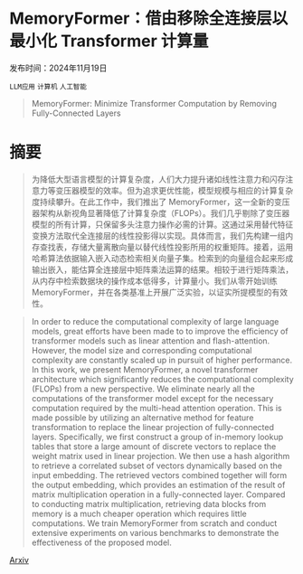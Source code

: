 # MemoryFormer：借由移除全连接层以最小化 Transformer 计算量

发布时间：2024年11月19日

`LLM应用` `计算机` `人工智能`

> MemoryFormer: Minimize Transformer Computation by Removing Fully-Connected Layers

# 摘要

> 为降低大型语言模型的计算复杂度，人们大力提升诸如线性注意力和闪存注意力等变压器模型的效率。但为追求更优性能，模型规模与相应的计算复杂度持续攀升。在此工作中，我们推出了 MemoryFormer，这一全新的变压器架构从新视角显著降低了计算复杂度（FLOPs）。我们几乎剔除了变压器模型的所有计算，只保留多头注意力操作必需的计算。这通过采用替代特征变换方法取代全连接层的线性投影得以实现。具体而言，我们先构建一组内存查找表，存储大量离散向量以替代线性投影所用的权重矩阵。接着，运用哈希算法依据输入嵌入动态检索相关向量子集。检索到的向量组合起来形成输出嵌入，能估算全连接层中矩阵乘法运算的结果。相较于进行矩阵乘法，从内存中检索数据块的操作成本低得多，计算量小。我们从零开始训练 MemoryFormer，并在各类基准上开展广泛实验，以证实所提模型的有效性。

> In order to reduce the computational complexity of large language models, great efforts have been made to to improve the efficiency of transformer models such as linear attention and flash-attention. However, the model size and corresponding computational complexity are constantly scaled up in pursuit of higher performance. In this work, we present MemoryFormer, a novel transformer architecture which significantly reduces the computational complexity (FLOPs) from a new perspective. We eliminate nearly all the computations of the transformer model except for the necessary computation required by the multi-head attention operation. This is made possible by utilizing an alternative method for feature transformation to replace the linear projection of fully-connected layers. Specifically, we first construct a group of in-memory lookup tables that store a large amount of discrete vectors to replace the weight matrix used in linear projection. We then use a hash algorithm to retrieve a correlated subset of vectors dynamically based on the input embedding. The retrieved vectors combined together will form the output embedding, which provides an estimation of the result of matrix multiplication operation in a fully-connected layer. Compared to conducting matrix multiplication, retrieving data blocks from memory is a much cheaper operation which requires little computations. We train MemoryFormer from scratch and conduct extensive experiments on various benchmarks to demonstrate the effectiveness of the proposed model.

[Arxiv](https://arxiv.org/abs/2411.12992)